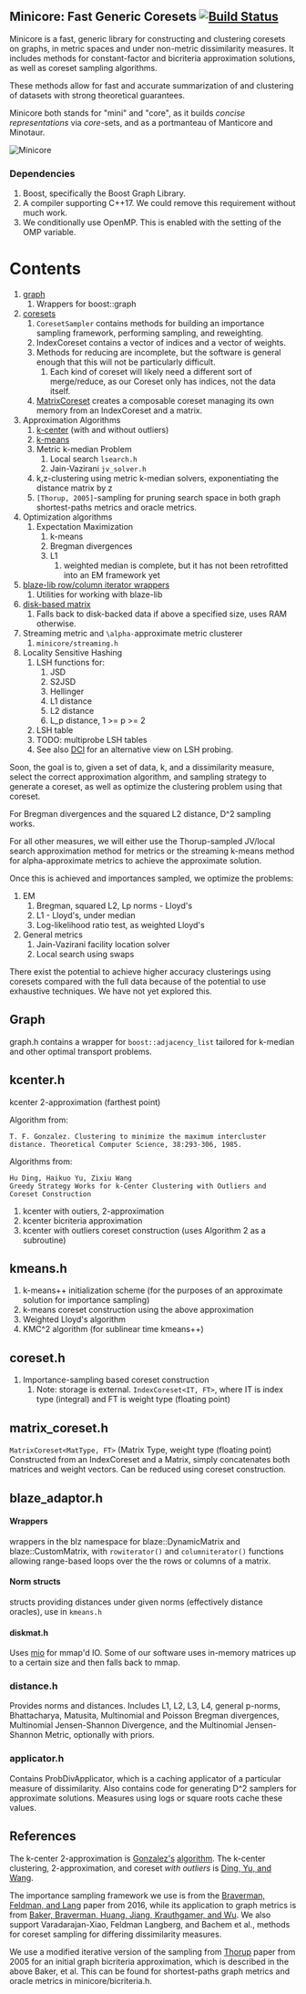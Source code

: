 ## Minicore: Fast Generic Coresets [![Build Status](https://travis-ci.com/dnbaker/minocore.svg?token=nzWL3kpck4ymqu9SdesD&branch=main)](https://travis-ci.com/dnbaker/minocore)

Minicore is a fast, generic library for constructing and clustering coresets on graphs, in metric spaces and under non-metric dissimilarity measures.
It includes methods for constant-factor and bicriteria approximation solutions, as well as coreset sampling algorithms.

These methods allow for fast and accurate summarization of and clustering of datasets with strong theoretical guarantees.

Minicore both stands for "mini" and "core", as it builds *concise representations* via *core*-sets, and as a portmanteau of Manticore and Minotaur.

![Minicore](https://raw.githubusercontent.com/dnbaker/minicore/ff4a0720758007c04400e0e7a87f585553670c6b/media/Tondo_Minotaur_London.processed.jpg "The Minicore")

### Dependencies

1. Boost, specifically the Boost Graph Library.
2. A compiler supporting C++17. We could remove this requirement without much work.
3. We conditionally use OpenMP. This is enabled with the setting of the OMP variable.

# Contents

1. [graph](#Graph)
    1. Wrappers for boost::graph
2. [coresets](#coreseth)
    1. `CoresetSampler` contains methods for building an importance sampling framework, performing sampling, and reweighting.
    2. IndexCoreset contains a vector of indices and a vector of weights.
    3. Methods for reducing are incomplete, but the software is general enough that this will not be particularly difficult.
        1. Each kind of coreset will likely need a different sort of merge/reduce, as our Coreset only has indices, not the data itself.
    4. [MatrixCoreset](#matrix_coreseth) creates a composable coreset managing its own memory from an IndexCoreset and a matrix.
3. Approximation Algorithms
    1. [k-center](#kcenterh) (with and without outliers)
    2. [k-means](#kmeansh)
    3. Metric k-median Problem
        1. Local search `lsearch.h`
        2. Jain-Vazirani `jv_solver.h`
    4. k,z-clustering using metric k-median solvers, exponentiating the distance matrix by z
    5. `[Thorup, 2005]`-sampling for pruning search space in both graph shortest-paths metrics and oracle metrics.
4. Optimization algorithms
    1. Expectation Maximization
        1. k-means
        2. Bregman divergences
        3. L1
            1. weighted median is complete, but it has not been retrofitted into an EM framework yet
5. [blaze-lib row/column iterator wrappers](#blaze_adaptorh)
    1. Utilities for working with blaze-lib
6. [disk-based matrix](#diskmath)
    1. Falls back to disk-backed data if above a specified size, uses RAM otherwise.
7. Streaming metric and `\alpha-`approximate metric clusterer
    1. `minicore/streaming.h`
8. Locality Sensitive Hashing
    1. LSH functions for:
        1. JSD
        2. S2JSD
        3. Hellinger
        4. L1 distance
        5. L2 distance
        6. L_p distance, 1 >= p >= 2
    2. LSH table
    3. TODO: multiprobe LSH tables
    4. See also [DCI](https://github.com/dnbaker/DCI) for an alternative view on LSH probing.


Soon, the goal is to, given a set of data, k, and a dissimilarity measure,
select the correct approximation algorithm, and sampling strategy to generate a coreset,
as well as optimize the clustering problem using that coreset.

For Bregman divergences and the squared L2 distance, D^2 sampling works.

For all other measures, we will either use the Thorup-sampled JV/local search approximation method
for metrics or the streaming k-means method for alpha-approximate metrics to achieve the approximate solution.

Once this is achieved and importances sampled, we optimize the problems:

1. EM
    1. Bregman, squared L2, Lp norms - Lloyd's
    2. L1 - Lloyd's, under median
    3. Log-likelihood ratio test, as weighted Lloyd's
2. General metrics
    1. Jain-Vazirani facility location solver
    2. Local search using swaps


There exist the potential to achieve higher accuracy clusterings using coresets compared with the full
data because of the potential to use exhaustive techniques. We have not yet explored this.


## Graph

graph.h contains a wrapper for `boost::adjacency_list` tailored for k-median and other optimal transport problems.

## kcenter.h

kcenter 2-approximation (farthest point)

Algorithm from:
```
T. F. Gonzalez. Clustering to minimize the maximum intercluster distance. Theoretical Computer Science, 38:293-306, 1985.
```

Algorithms from:
```
Hu Ding, Haikuo Yu, Zixiu Wang
Greedy Strategy Works for k-Center Clustering with Outliers and Coreset Construction
```
1. kcenter with outiers, 2-approximation
2. kcenter bicriteria approximation
3. kcenter with outliers coreset construction (uses Algorithm 2 as a subroutine)

## kmeans.h

1. k-means++ initialization scheme (for the purposes of an approximate solution for importance sampling)
2. k-means coreset construction using the above approximation
3. Weighted Lloyd's algorithm
4. KMC^2 algorithm (for sublinear time kmeans++)


## coreset.h

1. Importance-sampling based coreset construction
    1. Note: storage is external.
`IndexCoreset<IT, FT>`, where IT is index type (integral) and FT is weight type (floating point)

## matrix\_coreset.h

`MatrixCoreset<MatType, FT>` (Matrix Type, weight type (floating point)
Constructed from an IndexCoreset and a Matrix, simply concatenates both matrices and weight vectors.
Can be reduced using coreset construction.

## blaze\_adaptor.h

#### Wrappers
wrappers in the blz namespace for blaze::DynamicMatrix and blaze::CustomMatrix, with `rowiterator()` and `columniterator()`
functions allowing range-based loops over the the rows or columns of a matrix.

#### Norm structs
structs providing distances under given norms (effectively distance oracles), use in `kmeans.h`

#### diskmat.h
Uses [mio](https://github.com/mandreyel/mio) for mmap'd IO. Some of our software uses
in-memory matrices up to a certain size and then falls back to mmap.

### distance.h
Provides norms and distances.
Includes L1, L2, L3, L4, general p-norms, Bhattacharya, Matusita,
Multinomial and Poisson Bregman divergences, Multinomial Jensen-Shannon Divergence,
and the Multinomial Jensen-Shannon Metric, optionally with priors.

### applicator.h
Contains ProbDivApplicator, which is a caching applicator of a particular measure of dissimilarity.
Also contains code for generating D^2 samplers for approximate solutions.
Measures using logs or square roots cache these values.



## References

The k-center 2-approximation is [Gonzalez's](https://www.sciencedirect.com/science/article/pii/0304397585902245)
[algorithm](https://sci-hub.se/10.1016/0304-3975\(85\)90224-5).
The k-center clustering, 2-approximation, and coreset *with outliers* is [Ding, Yu, and Wang](https://arxiv.org/abs/1901.08219).

The importance sampling framework we use is from the [Braverman, Feldman, and Lang](https://arxiv.org/abs/1612.00889) paper from 2016,
while its application to graph metrics is from [Baker, Braverman, Huang, Jiang, Krauthgamer, and Wu](https://arxiv.org/abs/1907.04733v2).
We also support Varadarajan-Xiao, Feldman Langberg, and Bachem et al., methods for coreset sampling for differing dissimilarity measures.

We use a modified iterative version of the sampling from [Thorup](https://epubs.siam.org/doi/pdf/10.1137/S0097539701388884) paper from 2005
for an initial graph bicriteria approximation, which is described in the above Baker, et al. This can be found for shortest-paths graph metrics and oracle metrics in minicore/bicriteria.h.
